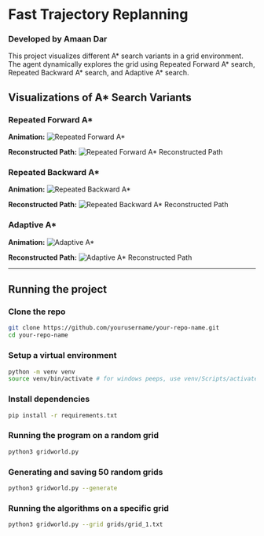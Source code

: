 # Fast Trajectory Replanning
### Developed by Amaan Dar

This project visualizes different A* search variants in a grid environment. The agent dynamically explores the grid using Repeated Forward A* search, Repeated Backward A* search, and Adaptive A* search.

## Visualizations of A* Search Variants

### Repeated Forward A*
**Animation:**
![Repeated Forward A*](assets/Repeated%20Forward%20A*.gif)

**Reconstructed Path:**
![Repeated Forward A* Reconstructed Path](assets/Repeated%20Forward%20A*%20Path.png)

### Repeated Backward A*
**Animation:**
![Repeated Backward A*](assets/Repeated%20Backward%20A*.gif)

**Reconstructed Path:**
![Repeated Backward A* Reconstructed Path](assets/Repeated%20Backward%20A*%20Path.png)

### Adaptive A*
**Animation:**
![Adaptive A*](assets/Adaptive%20A*.gif)

**Reconstructed Path:**
![Adaptive A* Reconstructed Path](assets/Adaptive%20A*%20Path.png)

---

## Running the project

### Clone the repo
```bash
git clone https://github.com/yourusername/your-repo-name.git
cd your-repo-name
```

### Setup a virtual environment
```bash
python -m venv venv
source venv/bin/activate # for windows peeps, use venv/Scripts/activate
```

### Install dependencies
```bash
pip install -r requirements.txt
```

### Running the program on a random grid
```bash
python3 gridworld.py
```

### Generating and saving 50 random grids
```bash
python3 gridworld.py --generate
```

### Running the algorithms on a specific grid
```bash
python3 gridworld.py --grid grids/grid_1.txt
```
